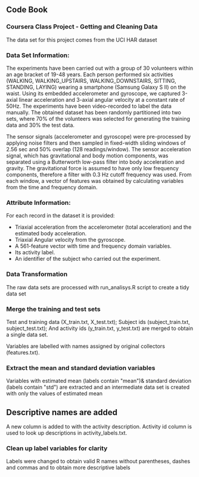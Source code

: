 ## Code Book 
### Coursera Class Project - Getting and Cleaning Data

The data set for this project comes from the UCI HAR dataset

### Data Set Information:

The experiments have been carried out with a group of 30 volunteers within an age bracket of 19-48 years. 
Each person performed six activities (WALKING, WALKING_UPSTAIRS, WALKING_DOWNSTAIRS, SITTING, STANDING, LAYING) 
wearing a smartphone (Samsung Galaxy S II) on the waist. Using its embedded accelerometer and gyroscope, 
we captured 3-axial linear acceleration and 3-axial angular velocity at a constant rate of 50Hz. 
The experiments have been video-recorded to label the data manually. The obtained dataset has been randomly partitioned into two sets, 
where 70% of the volunteers was selected for generating the training data and 30% the test data. 

The sensor signals (accelerometer and gyroscope) were pre-processed by applying noise filters and then sampled in fixed-width sliding windows 
of 2.56 sec and 50% overlap (128 readings/window). The sensor acceleration signal, which has gravitational and body motion components,
was separated using a Butterworth low-pass filter into body acceleration and gravity. The gravitational force is assumed to have only low frequency components,
therefore a filter with 0.3 Hz cutoff frequency was used. From each window, a vector of features was obtained by calculating variables from the time and frequency domain. 

### Attribute Information:

For each record in the dataset it is provided: 
- Triaxial acceleration from the accelerometer (total acceleration) and the estimated body acceleration. 
- Triaxial Angular velocity from the gyroscope. 
- A 561-feature vector with time and frequency domain variables. 
- Its activity label. 
- An identifier of the subject who carried out the experiment. 


### Data Transformation

The raw data sets are processed with run_analisys.R script to create a tidy data set

### Merge the training and test sets

Test and training data (X_train.txt, X_test.txt);
Subject ids (subject_train.txt, subject_test.txt);
And activity ids (y_train.txt, y_test.txt) are merged to obtain a single data set.

Variables are labelled with names assigned by original collectors (features.txt).

### Extract the mean and standard deviation variables

Variables with estimated mean (labels contain "mean")& standard deviation (labels contain "std") are extracted and an intermediate data set is created 
with only the values of estimated mean 

## Descriptive names are added

A new column is added to with the activity description. Activity id column is used to look up descriptions in activity_labels.txt.

### Clean up label variables for clarity

Labels were changed to obtain valid R names without parentheses, dashes and commas and to obtain more descriptive labels
